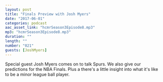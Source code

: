 ```yaml
---
layout: post
title: "Finals Preview with Josh Myers"
date: "2017-06-01"
categories: podcast
aac_asset_link: "hcmrSeason3Episode8.mp3"
mp3: "hcmrSeason3Episode8.mp3"
duration: ""
length: ""
number: "021"
guests: [JoshMyers]
---
```


Special guest Josh Myers comes on to talk Spurs. We also give our predictions for the NBA Finals. Plus a there's a little insight into what it's like to be a minor league ball player.
